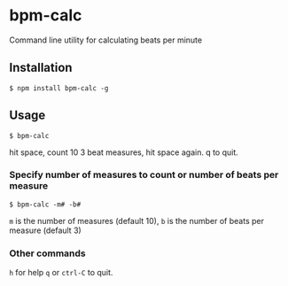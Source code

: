 bpm-calc
========

Command line utility for calculating beats per minute

## Installation

````
$ npm install bpm-calc -g
````

## Usage

````
$ bpm-calc
````

hit space, count 10 3 beat measures, hit space again. q to quit.

### Specify number of measures to count or number of beats per measure

````
$ bpm-calc -m# -b#
````

`m` is the number of measures (default 10), `b` is the number of beats per measure (default 3)

### Other commands

`h` for help `q` or `ctrl-C` to quit.
